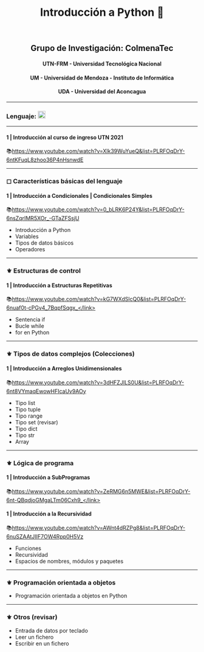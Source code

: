 <h1 align = "center"> Introducción a Python 🐍 </h1> 
<br>
<h2 align = "center">Grupo de Investigación: ColmenaTec </h2>

<h4 align = "center"> UTN-FRM - Universidad Tecnológica Nacional</h3>
<h4 align = "center"> UM - Universidad de Mendoza - Instituto de Informática</h3>
<h4 align = "center"> UDA - Universidad del Aconcagua</h3>


<hr>

### Lenguaje: <img height="20" src="https://upload.wikimedia.org/wikipedia/commons/c/c3/Python-logo-notext.svg">

<hr>

####  1 | Introducción al curso de ingreso UTN 2021
📚<link>https://www.youtube.com/watch?v=Xlk39WuYueQ&list=PLRFOqDrY-6ntKFuqL8zhoo36P4nHsnwdE</link>

<hr>

###  ◻ Características básicas del lenguaje

  #### 1 | Introducción a Condicionales | Condicionales Simples
  📚<link>https://www.youtube.com/watch?v=0_bLRK6P24Y&list=PLRFOqDrY-6nsZqrIMR5XOr_-GTaZFSsjU</link>

* Introducción a Python
* Variables
* Tipos de datos básicos
* Operadores

<hr>

### ⚜ Estructuras de control

  #### 1 | Introducción a Estructuras Repetitivas
  📚<link>https://www.youtube.com/watch?v=kG7WXdSlcQ0&list=PLRFOqDrY-6nuaf0t-cPGv4_7BqpfSqgx_</link>

* Sentencia if
* Bucle while
* for en Python

<hr>

### ⚜ Tipos de datos complejos (Colecciones)

  #### 1 | Introducción a Arreglos Unidimensionales
  📚<link>https://www.youtube.com/watch?v=3dHFZJILS0U&list=PLRFOqDrY-6nt8VYmaqEwowHFIcaUv9AOy</link>

* Tipo list
* Tipo tuple
* Tipo range
* Tipo set (revisar)
* Tipo dict
* Tipo str
* Array

<hr>

### ⚜ Lógica de programa

  #### 1 | Introducción a SubProgramas
  📚<link>https://www.youtube.com/watch?v=ZeRMG6n5MWE&list=PLRFOqDrY-6nt-QBqdjoGMgaLTm06Cxh9_</link>
  
  #### 1 | Introducción a la Recursividad
  📚<link>https://www.youtube.com/watch?v=AWnt4dRZPg8&list=PLRFOqDrY-6nuSZAAtJIIF7OW4Rpp0H5Vz</link>
* Funciones
* Recursividad
* Espacios de nombres, módulos y paquetes

<hr>

### ⚜ Programación orientada a objetos
* Programación orientada a objetos en Python

<hr>

### ⚜ Otros (revisar) 

* Entrada de datos por teclado
* Leer un fichero
* Escribir en un fichero
